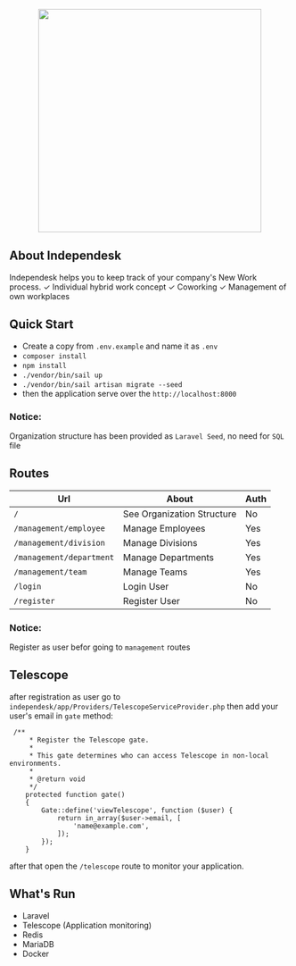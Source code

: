 <p align="center"><a href="https://team.blue/" target="_blank"><img src="https://media.cdn.teamtailor.com/images/s3/teamtailor-production/logotype-v3/image_uploads/8749521e-c9ba-4553-b1f6-a1d0ca6db681/original.png" width="400"></a></p>

## About Independesk

Independesk helps you to keep track of your company&#039;s New Work process. ✓ Individual hybrid work concept ✓ Coworking ✓ Management of own workplaces

## Quick Start
- Create a copy from ```.env.example``` and name it as ```.env```
- ```composer install```
- ``` npm install ```
- ```./vendor/bin/sail up```
- ```./vendor/bin/sail artisan migrate --seed```
- then the application serve over the ```http://localhost:8000```
### Notice:
Organization structure has been provided as ```Laravel Seed```, no need for ```SQL``` file

## Routes
| Url                          | About                      | Auth |
|------------------------------|----------------------------|------|
| ```/```                      | See Organization Structure | No   |
| ```/management/employee```   | Manage Employees           | Yes  |
| ```/management/division```   | Manage Divisions           | Yes  |
| ```/management/department``` | Manage Departments         | Yes  |
| ```/management/team```       | Manage Teams               | Yes  |
| ```/login```                 | Login User                 | No   |
| ```/register```              | Register User              | No   |

### Notice:
Register as user befor going to ```management``` routes

## Telescope
after registration as user go to ``` independesk/app/Providers/TelescopeServiceProvider.php ```
then add your user's email in ``` gate ``` method:
```
 /**
     * Register the Telescope gate.
     *
     * This gate determines who can access Telescope in non-local environments.
     *
     * @return void
     */
    protected function gate()
    {
        Gate::define('viewTelescope', function ($user) {
            return in_array($user->email, [
                'name@example.com',
            ]);
        });
    }
```
after that open the ```/telescope``` route to monitor your application.

## What's Run
- Laravel
- Telescope (Application monitoring)
- Redis
- MariaDB
- Docker
